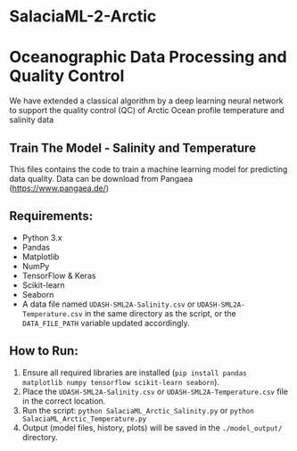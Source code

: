 # SalaciaML-2-Arctic
# Oceanographic Data Processing and Quality Control
We have extended a classical algorithm by a deep learning neural network to support the quality
control (QC) of Arctic Ocean profile temperature and salinity data

## Train The Model - Salinity and Temperature

This files contains the code to train a machine learning model for predicting data quality. Data can be download from Pangaea (https://www.pangaea.de/)  

## Requirements:
* Python 3.x
* Pandas
* Matplotlib
* NumPy
* TensorFlow & Keras
* Scikit-learn
* Seaborn
* A data file named `UDASH-SML2A-Salinity.csv` or `UDASH-SML2A-Temperature.csv` in the same directory as the script, or the `DATA_FILE_PATH` variable updated accordingly.

## How to Run:
1.  Ensure all required libraries are installed (`pip install pandas matplotlib numpy tensorflow scikit-learn seaborn`).
2.  Place the `UDASH-SML2A-Salinity.csv` or `UDASH-SML2A-Temperature.csv` file in the correct location.
3.  Run the script: `python SalaciaML_Arctic_Salinity.py` or `python SalaciaML_Arctic_Temperature.py` 
4.  Output (model files, history, plots) will be saved in the `./model_output/` directory.
